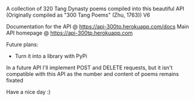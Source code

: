 A collection of 320 Tang Dynasty poems compiled into this beautiful API (Originally compiled as "300 Tang Poems" (Zhu, 1763)) V6


Documentation for the API @ https://api-300tp.herokuapp.com/docs
Main API homepage @ https://api-300tp.herokuapp.com


Future plans:
- Turn it into a library with PyPi

In a future API I'll implement POST and DELETE requests, but it isn't compatible with this API as the number and content of poems remains fixated


Have a nice day :)
